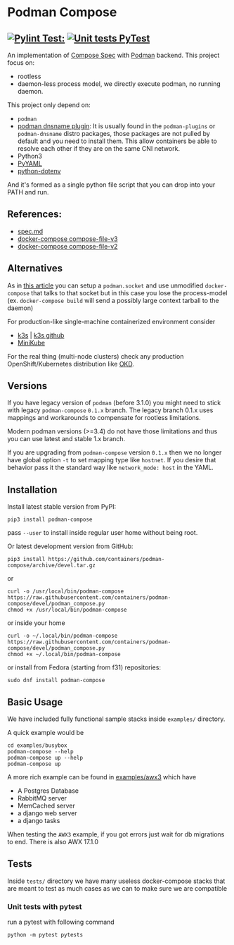 # Podman Compose
## [![Pylint Test: ](https://github.com/containers/podman-compose/actions/workflows/pylint.yml/badge.svg)](https://github.com/containers/podman-compose/actions/workflows/pylint.yml) [![Unit tests  PyTest](https://github.com/containers/podman-compose/actions/workflows/pytest.yml/badge.svg)](https://github.com/containers/podman-compose/actions/workflows/pytest.yml)


An implementation of [Compose Spec](https://compose-spec.io/) with [Podman](https://podman.io/) backend.
This project focus on:

* rootless
* daemon-less process model, we directly execute podman, no running daemon.

This project only depend on:

* `podman`
* [podman dnsname plugin](https://github.com/containers/dnsname): It is usually found in the `podman-plugins` or `podman-dnsname` distro packages, those packages are not pulled by default and you need to install them. This allow containers be able to resolve each other if they are on the same CNI network.
* Python3
* [PyYAML](https://pyyaml.org/)
* [python-dotenv](https://pypi.org/project/python-dotenv/)

And it's formed as a single python file script that you can drop into your PATH and run.

## References:

* [spec.md](https://github.com/compose-spec/compose-spec/blob/master/spec.md)
* [docker-compose compose-file-v3](https://docs.docker.com/compose/compose-file/compose-file-v3/)
* [docker-compose compose-file-v2](https://docs.docker.com/compose/compose-file/compose-file-v2/)

## Alternatives

As in [this article](https://fedoramagazine.org/use-docker-compose-with-podman-to-orchestrate-containers-on-fedora/) you can setup a `podman.socket` and use unmodified `docker-compose` that talks to that socket but in this case you lose the process-model (ex. `docker-compose build` will send a possibly large context tarball to the daemon)

For production-like single-machine containerized environment consider

- [k3s](https://k3s.io) | [k3s github](https://github.com/rancher/k3s)
- [MiniKube](https://minikube.sigs.k8s.io/)

For the real thing (multi-node clusters) check any production
OpenShift/Kubernetes distribution like [OKD](https://www.okd.io/).

## Versions

If you have legacy version of `podman` (before 3.1.0) you might need to stick with legacy `podman-compose` `0.1.x` branch.
The legacy branch 0.1.x uses mappings and workarounds to compensate for rootless limitations.

Modern podman versions (>=3.4) do not have those limitations and thus you can use latest and stable 1.x branch.

If you are upgrading from `podman-compose` version `0.1.x` then we no longer have global option `-t` to set mapping type
like `hostnet`. If you desire that behavior pass it the standard way like `network_mode: host` in the YAML.


## Installation

Install latest stable version from PyPI:

```
pip3 install podman-compose
```

pass `--user` to install inside regular user home without being root.

Or latest development version from GitHub:

```
pip3 install https://github.com/containers/podman-compose/archive/devel.tar.gz
```

or

```
curl -o /usr/local/bin/podman-compose https://raw.githubusercontent.com/containers/podman-compose/devel/podman_compose.py
chmod +x /usr/local/bin/podman-compose
```

or inside your home

```
curl -o ~/.local/bin/podman-compose https://raw.githubusercontent.com/containers/podman-compose/devel/podman_compose.py
chmod +x ~/.local/bin/podman-compose
```

or install from Fedora (starting from f31) repositories:

```
sudo dnf install podman-compose
```

## Basic Usage

We have included fully functional sample stacks inside `examples/` directory.

A quick example would be

```
cd examples/busybox
podman-compose --help
podman-compose up --help
podman-compose up
```

A more rich example can be found in [examples/awx3](examples/awx3)
which have

- A Postgres Database
- RabbitMQ server
- MemCached server
- a django web server
- a django tasks


When testing the `AWX3` example, if you got errors just wait for db migrations to end.
There is also AWX 17.1.0

## Tests

Inside `tests/` directory we have many useless docker-compose stacks
that are meant to test as much cases as we can to make sure we are compatible

### Unit tests with pytest
run a pytest with following command

```shell
python -m pytest pytests
```
